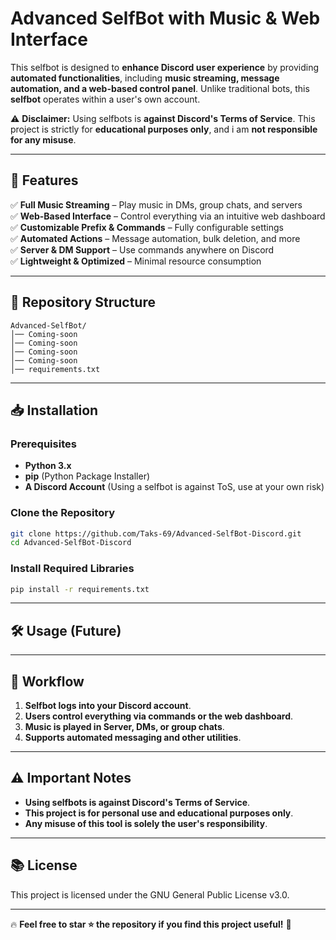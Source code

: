 # Advanced SelfBot with Music & Web Interface

This selfbot is designed to **enhance Discord user experience** by providing **automated functionalities**, including **music streaming, message automation, and a web-based control panel**. Unlike traditional bots, this **selfbot** operates within a user's own account.

⚠ **Disclaimer:** Using selfbots is **against Discord's Terms of Service**. This project is strictly for **educational purposes only**, and i am **not responsible for any misuse**.

---

## 🚀 Features

✅ **Full Music Streaming** – Play music in DMs, group chats, and servers  
✅ **Web-Based Interface** – Control everything via an intuitive web dashboard  
✅ **Customizable Prefix & Commands** – Fully configurable settings  
✅ **Automated Actions** – Message automation, bulk deletion, and more  
✅ **Server & DM Support** – Use commands anywhere on Discord  
✅ **Lightweight & Optimized** – Minimal resource consumption  

---

## 📂 Repository Structure

```
Advanced-SelfBot/
│── Coming-soon
│── Coming-soon
│── Coming-soon
│── Coming-soon
│── requirements.txt
```

---

## 📥 Installation

### **Prerequisites**
- **Python 3.x**
- **pip** (Python Package Installer)
- **A Discord Account** (Using a selfbot is against ToS, use at your own risk)

### **Clone the Repository**
```bash
git clone https://github.com/Taks-69/Advanced-SelfBot-Discord.git
cd Advanced-SelfBot-Discord
```

### **Install Required Libraries**
```bash
pip install -r requirements.txt
```

---

## 🛠 Usage (Future)


---

## 🔄 Workflow
1. **Selfbot logs into your Discord account**.
2. **Users control everything via commands or the web dashboard**.
3. **Music is played in Server, DMs, or group chats**.
4. **Supports automated messaging and other utilities**.

---

## ⚠ Important Notes
- **Using selfbots is against Discord's Terms of Service**.
- **This project is for personal use and educational purposes only**.
- **Any misuse of this tool is solely the user's responsibility**.

---

## 📚 License

This project is licensed under the GNU General Public License v3.0.

---

🔥 **Feel free to star ⭐ the repository if you find this project useful!** 🚀

